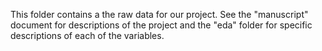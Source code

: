 This folder contains a the raw data for our project. See the "manuscript" document for descriptions of the project and the "eda" folder for specific descriptions of each of the variables.

